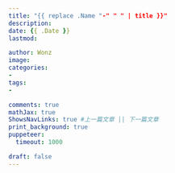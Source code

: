 ```yaml
---
title: "{{ replace .Name "-" " " | title }}"
description: 
date: {{ .Date }}
lastmod:

author: Wonz
image: 
categories:
- 
tags:
- 

comments: true
mathJax: true
ShowsNavLinks: true #上一篇文章 || 下一篇文章
print_background: true
puppeteer:
  timeout: 1000

draft: false
---
```


